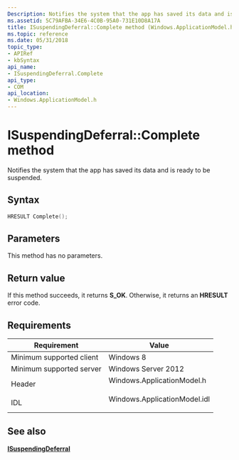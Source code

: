 ```yaml
---
Description: Notifies the system that the app has saved its data and is ready to be suspended.
ms.assetid: 5C79AFBA-34E6-4C0B-95A0-731E10D8A17A
title: ISuspendingDeferral::Complete method (Windows.ApplicationModel.h)
ms.topic: reference
ms.date: 05/31/2018
topic_type: 
- APIRef
- kbSyntax
api_name: 
- ISuspendingDeferral.Complete
api_type: 
- COM
api_location: 
- Windows.ApplicationModel.h
---
```


# ISuspendingDeferral::Complete method

Notifies the system that the app has saved its data and is ready to be suspended.

## Syntax


```C++
HRESULT Complete();
```



## Parameters

This method has no parameters.

## Return value

If this method succeeds, it returns **S\_OK**. Otherwise, it returns an **HRESULT** error code.

## Requirements



| Requirement | Value |
|-------------------------------------|---------------------------------------------------------------------------------------------------------|
| Minimum supported client<br/> | Windows 8<br/>                                                                                    |
| Minimum supported server<br/> | Windows Server 2012<br/>                                                                          |
| Header<br/>                   | <dl> <dt>Windows.ApplicationModel.h</dt> </dl>   |
| IDL<br/>                      | <dl> <dt>Windows.ApplicationModel.idl</dt> </dl> |



## See also

<dl> <dt>

[**ISuspendingDeferral**](isuspendingdeferral.md)
</dt> </dl>

 

 




